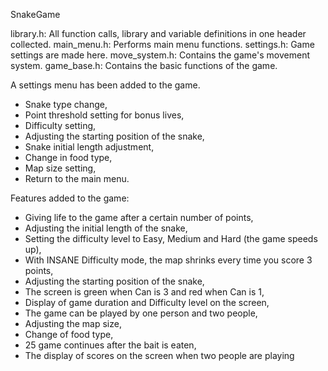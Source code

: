 SnakeGame

library.h: All function calls, library and variable definitions in one header collected.
main_menu.h: Performs main menu functions.
settings.h: Game settings are made here.
move_system.h: Contains the game's movement system.
game_base.h: Contains the basic functions of the game.

A settings menu has been added to the game.
- Snake type change,
- Point threshold setting for bonus lives,
- Difficulty setting,
- Adjusting the starting position of the snake,
- Snake initial length adjustment,
- Change in food type,
- Map size setting,
- Return to the main menu.

Features added to the game:
- Giving life to the game after a certain number of points,
- Adjusting the initial length of the snake,
- Setting the difficulty level to Easy, Medium and Hard (the game speeds up),
- With INSANE Difficulty mode, the map shrinks every time you score 3 points,
- Adjusting the starting position of the snake,
- The screen is green when Can is 3 and red when Can is 1,
- Display of game duration and Difficulty level on the screen,
- The game can be played by one person and two people,
- Adjusting the map size,
- Change of food type,
- 25 game continues after the bait is eaten,
- The display of scores on the screen when two people are playing
